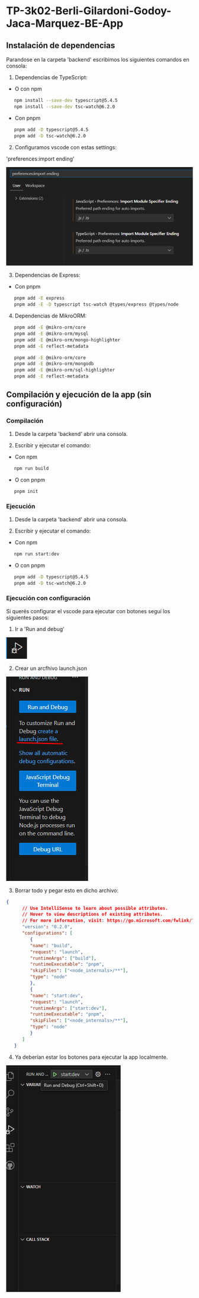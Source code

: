 # TP-3k02-Berli-Gilardoni-Godoy-Jaca-Marquez-BE-App

## Instalación de dependencias
Parandose en la carpeta 'backend' escribimos los siguientes comandos en consola:

1. Dependencias de TypeScript:

* O con npm
```bash
   npm install --save-dev typescript@5.4.5
   npm install --save-dev tsc-watch@6.2.0
```
* Con pnpm
```bash
   pnpm add -D typescript@5.4.5
   pnpm add -D tsc-watch@6.2.0
```
2. Configuramos vscode con estas settings:
   
'preferences:import ending'

![alt text](img/image4.png)

3. Dependencias de Express:
* Con pnpm
```bash
   pnpm add -E express
   pnpm add -E -D typescript tsc-watch @types/express @types/node
```

4. Dependencias de MikroORM:
```bash
   pnpm add -E @mikro-orm/core
   pnpm add -E @mikro-orm/mysql
   pnpm add -E @mikro-orm/mongo-highlighter
   pnpm add -E reflect-metadata
```

```bash
   pnpm add -E @mikro-orm/core
   pnpm add -E @mikro-orm/mongodb
   pnpm add -E @mikro-orm/sql-highlighter
   pnpm add -E reflect-metadata
```

## Compilación y ejecución de la app (sin configuración)
### Compilación
1. Desde la carpeta 'backend' abrir una consola.

2. Escribir y ejecutar el comando: 

* Con npm
```bash
   npm run build
```
* O con pnpm
```bash
   pnpm init
```

### Ejecución
1. Desde la carpeta 'backend' abrir una consola.

2. Escribir y ejecutar el comando: 

* Con npm
```bash
   npm run start:dev
```
* O con pnpm
```bash
   pnpm add -D typescript@5.4.5
   pnpm add -D tsc-watch@6.2.0
```

### Ejecución con configuración
Si querés configurar el vscode para ejecutar con botones seguí los siguientes pasos:

1. Ir a 'Run and debug'

![alt text](img/image.png)

2. Crear un arcfhivo launch.json
   
![alt text](img/image-1.png)

3. Borrar todo y pegar esto en dicho archivo:
```json
{
      // Use IntelliSense to learn about possible attributes.
      // Hover to view descriptions of existing attributes.
      // For more information, visit: https://go.microsoft.com/fwlink/?linkid=830387
      "version": "0.2.0",
      "configurations": [
         {
         "name": "build",
         "request": "launch",
         "runtimeArgs": ["build"],
         "runtimeExecutable": "pnpm",
         "skipFiles": ["<node_internals>/**"],
         "type": "node"
         },
         {
         "name": "start:dev",
         "request": "launch",
         "runtimeArgs": ["start:dev"],
         "runtimeExecutable": "pnpm",
         "skipFiles": ["<node_internals>/**"],
         "type": "node"
         }
      ]
   }
```
4. Ya deberían estar los botones para ejecutar la app localmente.
   
![alt text](img/image-2.png)
